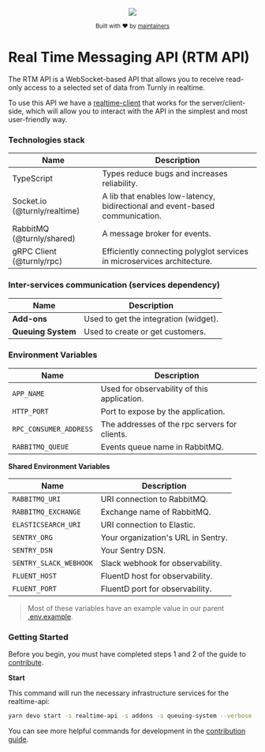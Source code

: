 <div align="center">
  <p align="center">
      <a href="https://turnly.app" target="_blank" rel="noopener">
          <img src="https://user-images.githubusercontent.com/40646537/179328734-625eba82-51f0-48c3-bb7c-7a1ad5487d79.png" />
      </a>
  </p>

  <p>
    <sub>
      Built with ❤︎ by
      <a href="/OWNERS.md">
        maintainers
      </a>
    </sub>
  </p>
</div>

# Real Time Messaging API (RTM API)

The RTM API is a WebSocket-based API that allows you to receive
read-only access to a selected set of data from Turnly in realtime.

To use this API we have a [realtime-client](https://github.com/turnly/realtime-client)
that works for the server/client-side, which will allow you to interact with
the API in the simplest and most user-friendly way.

### Technologies stack

| Name                                | Description                                                                   |
| ----------------------------------- | ----------------------------------------------------------------------------- |
| TypeScript                          | Types reduce bugs and increases reliability.                                  |
| Socket.io   (@turnly/realtime)      | A lib that enables low-latency, bidirectional and event-based communication.  |
| RabbitMQ    (@turnly/shared)        | A message broker for events.                                                  |
| gRPC Client (@turnly/rpc)           | Efficiently connecting polyglot services in microservices architecture.       |

### Inter-services communication (services dependency)

| Name                    | Description                                               |
| ----------------------- | --------------------------------------------------------- |
| **Add-ons**             | Used to get the integration (widget).                     |
| **Queuing System**      | Used to create or get customers.                          |

### Environment Variables

| Name                     | Description                                    |
| ------------------------ | ---------------------------------------------- |
| `APP_NAME`               | Used for observability of this application.    |
| `HTTP_PORT`              | Port to expose by the application.             |
| `RPC_CONSUMER_ADDRESS`   | The addresses of the rpc servers for clients.  |
| `RABBITMQ_QUEUE`         | Events queue name in RabbitMQ.                 |

**Shared Environment Variables**

| Name                     | Description                                  |
| ------------------------ | -------------------------------------------- |
| `RABBITMQ_URI`           | URI connection to RabbitMQ.                  |
| `RABBITMQ_EXCHANGE`      | Exchange name of RabbitMQ.                   |
| `ELASTICSEARCH_URI`      | URI connection to Elastic.                   |
| `SENTRY_ORG`             | Your organization's URL in Sentry.           |
| `SENTRY_DSN`             | Your Sentry DSN.                             |
| `SENTRY_SLACK_WEBHOOK`   | Slack webhook for observability.             |
| `FLUENT_HOST`            | FluentD host for observability.              |
| `FLUENT_PORT`            | FluentD port for observability.              |

> Most of these variables have an example value in our parent [.env.example](/.env.example).

### Getting Started

Before you begin, you must have completed steps 1 and 2 of the guide to [contribute](/CONTRIBUTING.md).

**Start**

This command will run the necessary infrastructure services for the realtime-api:

```sh
yarn devo start -s realtime-api -s addons -s queuing-system --verbose
```

You can see more helpful commands for development in the [contribution guide](/CONTRIBUTING.md).
